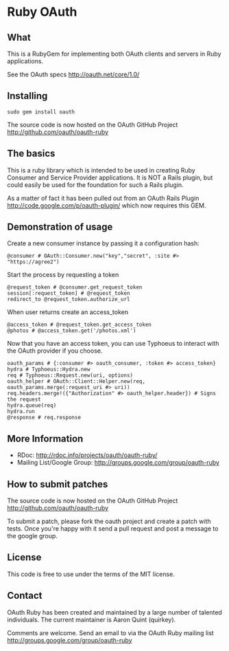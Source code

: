 # Ruby OAuth

## What

This is a RubyGem for implementing both OAuth clients and servers in Ruby applications.

See the OAuth specs http://oauth.net/core/1.0/

## Installing

    sudo gem install oauth

The source code is now hosted on the OAuth GitHub Project http://github.com/oauth/oauth-ruby

## The basics

This is a ruby library which is intended to be used in creating Ruby Consumer and Service Provider applications. It is NOT a Rails plugin, but could easily be used for the foundation for such a Rails plugin.

As a matter of fact it has been pulled out from an OAuth Rails Plugin http://code.google.com/p/oauth-plugin/ which now requires this GEM.

## Demonstration of usage

Create a new consumer instance by passing it a configuration hash:

    @consumer # OAuth::Consumer.new("key","secret", :site #> "https://agree2")

Start the process by requesting a token

    @request_token # @consumer.get_request_token
    session[:request_token] # @request_token
    redirect_to @request_token.authorize_url

When user returns create an access_token

    @access_token # @request_token.get_access_token
    @photos # @access_token.get('/photos.xml')

Now that you have an access token, you can use Typhoeus to interact with the OAuth provider if you choose.

    oauth_params # {:consumer #> oauth_consumer, :token #> access_token}
    hydra # Typhoeus::Hydra.new
    req # Typhoeus::Request.new(uri, options) 
    oauth_helper # OAuth::Client::Helper.new(req, oauth_params.merge(:request_uri #> uri))
    req.headers.merge!({"Authorization" #> oauth_helper.header}) # Signs the request
    hydra.queue(req)
    hydra.run
    @response # req.response


## More Information

* RDoc: http://rdoc.info/projects/oauth/oauth-ruby/
* Mailing List/Google Group: http://groups.google.com/group/oauth-ruby

## How to submit patches

The source code is now hosted on the OAuth GitHub Project http://github.com/oauth/oauth-ruby

To submit a patch, please fork the oauth project and create a patch with tests. Once you're happy with it send a pull request and post a message to the google group.

## License

This code is free to use under the terms of the MIT license. 

## Contact

OAuth Ruby has been created and maintained by a large number of talented individuals. 
The current maintainer is Aaron Quint (quirkey).

Comments are welcome. Send an email to via the OAuth Ruby mailing list http://groups.google.com/group/oauth-ruby
